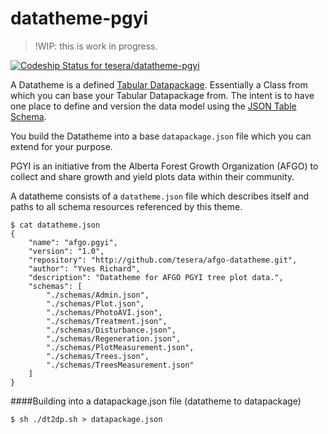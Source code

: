# datatheme-pgyi

> !WIP: this is work in progress.

[ ![Codeship Status for tesera/datatheme-pgyi](https://codeship.com/projects/a4acc480-9ff1-0132-e468-3ee0debf623a/status?branch=master)](https://codeship.com/projects/65305)

A Datatheme is a defined [Tabular Datapackage](http://dataprotocols.org/tabular-data-package/). Essentially a Class from which you can base your Tabular Datapackage from. The intent is to have one place to define and version the data model using the [JSON Table Schema](http://dataprotocols.org/json-table-schema/).


You build the Datatheme into a base ``datapackage.json`` file which you can extend for your purpose.

PGYI is an initiative from the Alberta Forest Growth Organization (AFGO) to collect and share growth and yield plots data within their community.

A datatheme consists of a ``datatheme.json`` file which describes itself and paths to all schema resources referenced by this theme.

````
$ cat datatheme.json
{
    "name": "afgo.pgyi",
    "version": "1.0",
    "repository": "http://github.com/tesera/afgo-datatheme.git",
    "author": "Yves Richard",
    "description": "Datatheme for AFGO PGYI tree plot data.",
    "schemas": [
        "./schemas/Admin.json",
        "./schemas/Plot.json",
        "./schemas/PhotoAVI.json",
        "./schemas/Treatment.json",
        "./schemas/Disturbance.json",
        "./schemas/Regeneration.json",
        "./schemas/PlotMeasurement.json",
        "./schemas/Trees.json",
        "./schemas/TreesMeasurement.json"
    ]
}
````

####Building into a datapackage.json file (datatheme to datapackage)
````
$ sh ./dt2dp.sh > datapackage.json
````
